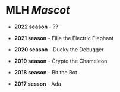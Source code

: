  # MLH *Mascot*


- **2022 season** - ??

- **2021 season** - Ellie the Electric Elephant

- **2020 season** - Ducky the Debugger
- **2019 season** - Crypto the Chameleon
- **2018 season** - Bit the Bot
- **2017 sesson** - Ada
